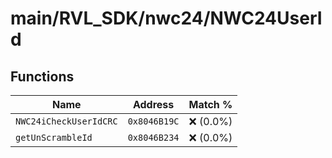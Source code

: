 # main/RVL_SDK/nwc24/NWC24UserId

## Functions

| Name | Address | Match % |
|------|---------|---------|
| `NWC24iCheckUserIdCRC` | `0x8046B19C` | :x: (0.0%) |
| `getUnScrambleId` | `0x8046B234` | :x: (0.0%) |